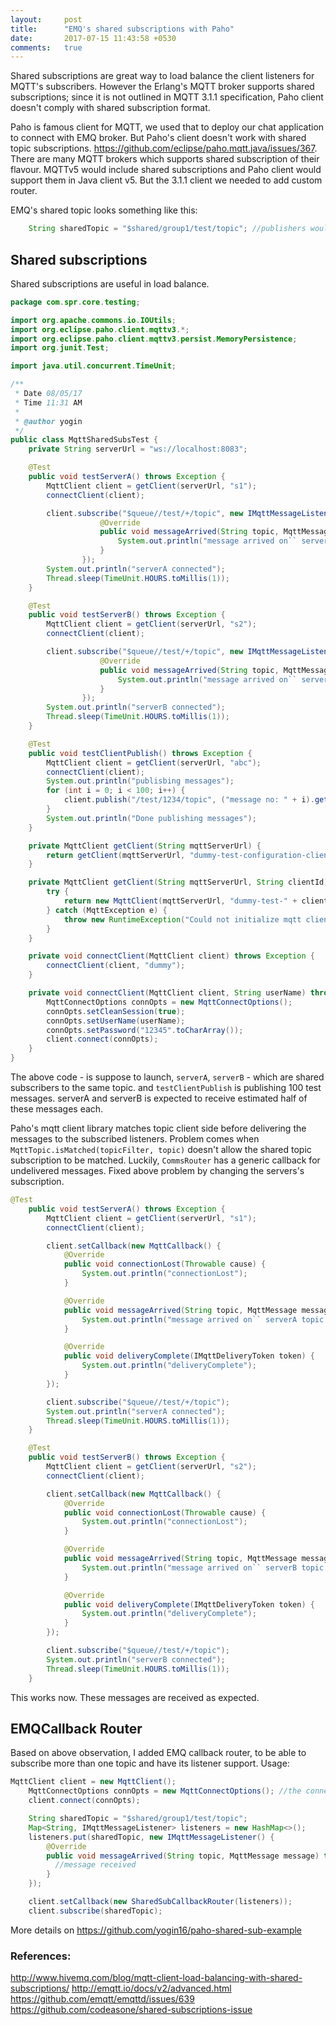 ```yaml
---
layout:     post
title:      "EMQ's shared subscriptions with Paho"
date:       2017-07-15 11:43:58 +0530
comments:   true
---
```

Shared subscriptions are great way to load balance the client listeners for MQTT's subscribers. However the Erlang's MQTT broker supports shared subscriptions; since it is not outlined in MQTT 3.1.1 specification, Paho client doesn't comply with shared subscription format.

Paho is famous client for MQTT, we used that to deploy our chat application to connect with EMQ broker. But Paho's client doesn't work with shared topic subscriptions. https://github.com/eclipse/paho.mqtt.java/issues/367. There are many MQTT brokers which supports shared subscription of their flavour. MQTTv5 would include shared subscriptions and Paho client would support them in Java client v5. But the 3.1.1 client we needed to add custom router.

EMQ's shared topic looks something like this:
```java
    String sharedTopic = "$shared/group1/test/topic"; //publishers would publish on "test/topic"
```

## Shared subscriptions

Shared subscriptions are useful in load balance.
```java
package com.spr.core.testing;

import org.apache.commons.io.IOUtils;
import org.eclipse.paho.client.mqttv3.*;
import org.eclipse.paho.client.mqttv3.persist.MemoryPersistence;
import org.junit.Test;

import java.util.concurrent.TimeUnit;

/**
 * Date 08/05/17
 * Time 11:31 AM
 *
 * @author yogin
 */
public class MqttSharedSubsTest {
    private String serverUrl = "ws://localhost:8083";

    @Test
    public void testServerA() throws Exception {
        MqttClient client = getClient(serverUrl, "s1");
        connectClient(client);

        client.subscribe("$queue//test/+/topic", new IMqttMessageListener() { //This isn't called by paho, even though broker delivers the message, this is not called because topic is not matched.
                    @Override
                    public void messageArrived(String topic, MqttMessage message) throws Exception {
                        System.out.println("message arrived on`` serverA topic: " + topic + " message: " + IOUtils.toString(message.getPayload()));
                    }
                });
        System.out.println("serverA connected");
        Thread.sleep(TimeUnit.HOURS.toMillis(1));
    }

    @Test
    public void testServerB() throws Exception {
        MqttClient client = getClient(serverUrl, "s2");
        connectClient(client);

        client.subscribe("$queue//test/+/topic", new IMqttMessageListener() { //This isn't called by paho, even though broker delivers the message, this is not called because topic is not matched.
                    @Override
                    public void messageArrived(String topic, MqttMessage message) throws Exception {
                        System.out.println("message arrived on`` serverB topic: " + topic + " message: " + IOUtils.toString(message.getPayload()));
                    }
                });
        System.out.println("serverB connected");
        Thread.sleep(TimeUnit.HOURS.toMillis(1));
    }

    @Test
    public void testClientPublish() throws Exception {
        MqttClient client = getClient(serverUrl, "abc");
        connectClient(client);
        System.out.println("publisbing messages");
        for (int i = 0; i < 100; i++) {
            client.publish("/test/1234/topic", ("message no: " + i).getBytes(), 0, false);
        }
        System.out.println("Done publishing messages");
    }

    private MqttClient getClient(String mqttServerUrl) {
        return getClient(mqttServerUrl, "dummy-test-configuration-client");
    }

    private MqttClient getClient(String mqttServerUrl, String clientId) {
        try {
            return new MqttClient(mqttServerUrl, "dummy-test-" + clientId, new MemoryPersistence());
        } catch (MqttException e) {
            throw new RuntimeException("Could not initialize mqtt client", e);
        }
    }

    private void connectClient(MqttClient client) throws Exception {
        connectClient(client, "dummy");
    }

    private void connectClient(MqttClient client, String userName) throws Exception {
        MqttConnectOptions connOpts = new MqttConnectOptions();
        connOpts.setCleanSession(true);
        connOpts.setUserName(userName);
        connOpts.setPassword("12345".toCharArray());
        client.connect(connOpts);
    }
}
```

The above code - is suppose to launch, `serverA`, `serverB` - which are shared subscribers to the same topic. and `testClientPublish` is publishing 100 test messages. serverA and serverB is expected to receive estimated half of these messages each.

Paho's mqtt client library matches topic client side before delivering the messages to the subscribed listeners. Problem comes when `MqttTopic.isMatched(topicFilter, topic)` doesn't allow the shared topic subscription to be matched. Luckily, `CommsRouter` has a generic callback for undelivered messages.
Fixed above problem by changing the servers's subscription.

```java
@Test
    public void testServerA() throws Exception {
        MqttClient client = getClient(serverUrl, "s1");
        connectClient(client);

        client.setCallback(new MqttCallback() {
            @Override
            public void connectionLost(Throwable cause) {
                System.out.println("connectionLost");
            }

            @Override
            public void messageArrived(String topic, MqttMessage message) throws Exception {
                System.out.println("message arrived on`` serverA topic: " + topic + " message: " + IOUtils.toString(message.getPayload()));
            }

            @Override
            public void deliveryComplete(IMqttDeliveryToken token) {
                System.out.println("deliveryComplete");
            }
        });

        client.subscribe("$queue//test/+/topic");
        System.out.println("serverA connected");
        Thread.sleep(TimeUnit.HOURS.toMillis(1));
    }

    @Test
    public void testServerB() throws Exception {
        MqttClient client = getClient(serverUrl, "s2");
        connectClient(client);

        client.setCallback(new MqttCallback() {
            @Override
            public void connectionLost(Throwable cause) {
                System.out.println("connectionLost");
            }

            @Override
            public void messageArrived(String topic, MqttMessage message) throws Exception {
                System.out.println("message arrived on`` serverB topic: " + topic + " message: " + IOUtils.toString(message.getPayload()));
            }

            @Override
            public void deliveryComplete(IMqttDeliveryToken token) {
                System.out.println("deliveryComplete");
            }
        });

        client.subscribe("$queue//test/+/topic");
        System.out.println("serverB connected");
        Thread.sleep(TimeUnit.HOURS.toMillis(1));
    }

```

This works now. These messages are received as expected.

## EMQCallback Router

Based on above observation, I added EMQ callback router, to be able to subscribe more than one topic and have its listener support. Usage:
```java
MqttClient client = new MqttClient();
    MqttConnectOptions connOpts = new MqttConnectOptions(); //the connect opt
    client.connect(connOpts);

    String sharedTopic = "$shared/group1/test/topic";
    Map<String, IMqttMessageListener> listeners = new HashMap<>();
    listeners.put(sharedTopic, new IMqttMessageListener() {
        @Override
        public void messageArrived(String topic, MqttMessage message) throws Exception {
          //message received
        }
    });

    client.setCallback(new SharedSubCallbackRouter(listeners));
    client.subscribe(sharedTopic);
```

More details on https://github.com/yogin16/paho-shared-sub-example

### References:
http://www.hivemq.com/blog/mqtt-client-load-balancing-with-shared-subscriptions/
http://emqtt.io/docs/v2/advanced.html
https://github.com/emqtt/emqttd/issues/639
https://github.com/codeasone/shared-subscriptions-issue
